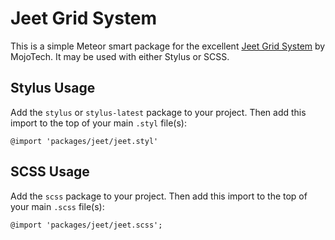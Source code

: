 Jeet Grid System
================

This is a simple Meteor smart package for the excellent [Jeet Grid System](http://jeet.gs/) by MojoTech. It may be used with either Stylus or SCSS.

Stylus Usage
------------

Add the `stylus` or `stylus-latest` package to your project. Then add this import to the top of your main `.styl` file(s):

    @import 'packages/jeet/jeet.styl'

SCSS Usage
----------

Add the `scss` package to your project. Then add this import to the top of your main `.scss` file(s):

    @import 'packages/jeet/jeet.scss';